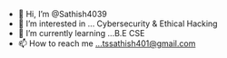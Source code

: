 - 👋 Hi, I’m @Sathish4039
- 👀 I’m interested in ... Cybersecurity & Ethical Hacking
- 🌱 I’m currently learning ...B.E CSE
- 📫 How to reach me ...tssathish401@gmail.com

<!---
Sathish4039/Sathish4039 is a ✨ special ✨ repository because its `README.md` (this file) appears on your GitHub profile.
You can click the Preview link to take a look at your changes.
--->
